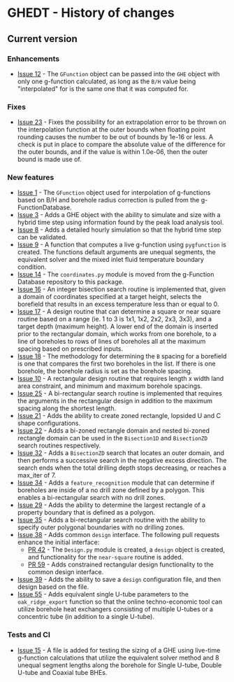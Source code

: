 # GHEDT - History of changes
 
## Current version

### Enhancements

* [Issue 12](https://github.com/j-c-cook/ghedt/issues/12) - The `GFunction` object can be passed into the `GHE` object with only one g-function calculated, as long as the `B/H` value being "interpolated" for is the same one that it was computed for. 

### Fixes

* [Issue 23](https://github.com/j-c-cook/ghedt/issues/23) - Fixes the possibility for an extrapolation error to be thrown on the interpolation function at the outer bounds when floating point rounding causes the number to be out of bounds by 1e-16 or less. A check is put in place to compare the absolute value of the difference for the outer bounds, and if the value is within 1.0e-06, then the outer bound is made use of. 

### New features

* [Issue 1](https://github.com/j-c-cook/ghedt/issues/1) - The `GFunction` object used for interpolation of g-functions based on B/H and borehole radius correction is pulled from the g-FunctionDatabase. 
* [Issue 3](https://github.com/j-c-cook/GLHEDT/issues/3) - Adds a GHE object with the ability to simulate and size with a hybrid time step using information found by the peak load analysis tool.
* [Issue 8](https://github.com/j-c-cook/GLHEDT/issues/8) - Adds a detailed hourly simulation so that the hybrid time step can be validated. 
* [Issue 9](https://github.com/j-c-cook/ghedt/issues/11) - A function that computes a live g-function using `pygfunction` is created. The functions default arguments are unequal segments, the equivalent solver and the mixed inlet fluid temperature boundary condition.
* [Issue 14](https://github.com/j-c-cook/ghedt/issues/14) - The `coordinates.py` module is moved from the g-Function Database repository to this package.
* [Issue 16](https://github.com/j-c-cook/ghedt/issues/16) - An integer bisection search routine is implemented that, given a domain of coordinates specified at a target height, selects the borefield that results in an excess temperature less than or equal to 0.
* [Issue 17](https://github.com/j-c-cook/ghedt/issues/17) - A design routine that can determine a square or near square routine based on a range (ie. 1 to 3 is 1x1, 1x2, 2x2, 2x3, 3x3), and a target depth (maximum height). A lower end of the domain is inserted prior to the rectangular domain, which works from one borehole, to a line of boreholes to rows of lines of boreholes all at the maximum spacing based on prescribed inputs. 
* [Issue 18](https://github.com/j-c-cook/ghedt/issues/18) - The methodology for determining the `B` spacing for a borefield is one that compares the first two boreholes in the list. If there is one borehole, the borehole radius is set as the borehole spacing.
* [Issue 10](https://github.com/j-c-cook/ghedt/issues) - A rectangular design routine that requires length x width land area constraint, and minimum and maximum borehole spacings.
* [Issue 25](https://github.com/j-c-cook/ghedt/tree/issue25_BiRectangle) - A bi-rectangular search routine is implemented that requires the arguments in the rectangular design in addition to the maximum spacing along the shortest length.
* [Issue 21](https://github.com/j-c-cook/ghedt/issues/21) - Adds the ability to create zoned rectangle, lopsided U and C shape configurations. 
* [Issue 22](https://github.com/j-c-cook/ghedt/issues/22) - Adds a bi-zoned rectangle domain and nested bi-zoned rectangle domain can be used in the `Bisection1D` and `BisectionZD` search routines respectively.
* [Issue 32](https://github.com/j-c-cook/ghedt/issues/32) - Adds a `BisectionZD` search that locates an outer domain, and then performs a successive search in the negative excess direction. The search ends when the total drilling depth stops decreasing, or reaches a max_iter of 7.
* [Issue 34](https://github.com/j-c-cook/ghedt/issues/34) - Adds a `feature_recognition` module that can determine if boreholes are inside of a no drill zone defined by a polygon. This enables a bi-rectangular search with no drill zones.
* [Issue 29](https://github.com/j-c-cook/ghedt/issues/29) - Adds the ability to determine the largest rectangle of a property boundary that is defined as a polygon. 
* [Issue 35](https://github.com/j-c-cook/ghedt/issues/35) - Adds a bi-rectangular search routine with the ability to specify outer polygonal boundaries with no drilling zones.
* [Issue 38](https://github.com/j-c-cook/ghedt/issues/38) - Adds common `design` interface. The following pull requests enhance the initial interface:
  * [PR 42](https://github.com/j-c-cook/ghedt/pull/42) - The `Design.py` module is created, a `design` object is created, and functionality for the `near-square` routine is added.
  * [PR 59](https://github.com/j-c-cook/ghedt/pull/59) - Adds constrained rectangular design functionality to the common design interface.
* [Issue 39](https://github.com/j-c-cook/ghedt/issues/39) - Adds the ability to save a `design` configuration file, and then design based on the file.
* [Issue 55](https://github.com/j-c-cook/ghedt/issues/55) - Adds equivalent single U-tube parameters to the `oak_ridge_export` function so that the online techno-economic tool can utilize borehole heat exchangers consisting of multiple U-tubes or a concentric tube (in addition to a single U-tube). 

### Tests and CI

* [Issue 15](https://github.com/j-c-cook/ghedt/issues/15) - A file is added for testing the sizing of a GHE using live-time g-function calculations that utilize the equivalent solver method and 8 unequal segment lengths along the borehole for Single U-tube, Double U-tube and Coaxial tube BHEs. 

